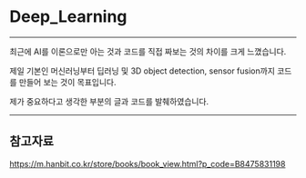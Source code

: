 # Deep_Learning

---

최근에 AI를 이론으로만 아는 것과 코드를 직접 짜보는 것의 차이를 크게 느꼈습니다.

제일 기본인 머신러닝부터 딥러닝 및 3D object detection, sensor fusion까지 코드를 만들어 보는 것이 목표입니다.

제가 중요하다고 생각한 부분의 글과 코드를 발췌하였습니다.

---

## 참고자료

https://m.hanbit.co.kr/store/books/book_view.html?p_code=B8475831198
